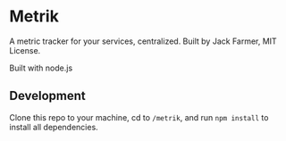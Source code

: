# Metrik


A metric tracker for your services, centralized. Built by Jack Farmer, MIT License.

Built with node.js

## Development

Clone this repo to your machine, cd to `/metrik`, and run `npm install` to install all dependencies.
